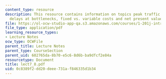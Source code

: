 ```yaml
---
content_type: resource
description: This resource contains information on topics peak traffic demands cause
  delays at bottlenecks, fixed vs. variable costs and net present value.
file: https://ol-ocw-studio-app-qa.s3.amazonaws.com/courses/1-201j-introduction-to-transportation-systems-fall-2006/0c8389f2dd20deee731af846335d1b34_lect7_8.pdf
file_type: application/pdf
learning_resource_types:
- Lecture Notes
ocw_type: OCWFile
parent_title: Lecture Notes
parent_type: CourseSection
parent_uid: 602765da-8b70-e5c6-8d6b-ba9dfcf2e84a
resourcetype: Document
title: lect7_8.pdf
uid: 0c8389f2-dd20-deee-731a-f846335d1b34
---
```

